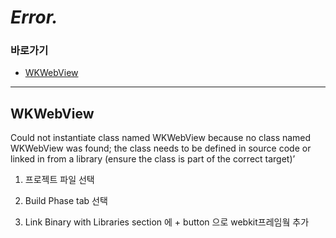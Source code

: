# *Error.*

### 바로가기

- [WKWebView](#WKWebView)

----

## <a name="WKWebView"></a>WKWebView

Could not instantiate class named WKWebView because no class named WKWebView was found; the class needs to be defined in source code or linked in from a library (ensure the class is part of the correct target)’
1. 프로젝트 파일 선택

2. Build Phase tab 선택

3. Link Binary with Libraries section 에 + button 으로 webkit프레임웤 추가

